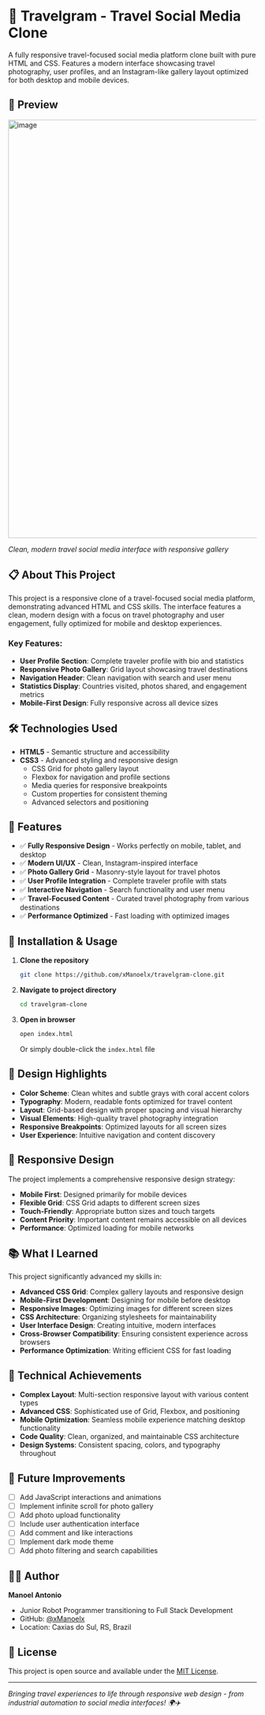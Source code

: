 # 📸 Travelgram - Travel Social Media Clone

A fully responsive travel-focused social media platform clone built with pure HTML and CSS. Features a modern interface showcasing travel photography, user profiles, and an Instagram-like gallery layout optimized for both desktop and mobile devices.

## 📸 Preview

<img width="1138" height="847" alt="image" src="https://github.com/user-attachments/assets/f0069422-d0b6-4590-bd97-c8a750ac13d2" />

*Clean, modern travel social media interface with responsive gallery*

## 📋 About This Project

This project is a responsive clone of a travel-focused social media platform, demonstrating advanced HTML and CSS skills. The interface features a clean, modern design with a focus on travel photography and user engagement, fully optimized for mobile and desktop experiences.

### Key Features:
- **User Profile Section**: Complete traveler profile with bio and statistics
- **Responsive Photo Gallery**: Grid layout showcasing travel destinations
- **Navigation Header**: Clean navigation with search and user menu
- **Statistics Display**: Countries visited, photos shared, and engagement metrics
- **Mobile-First Design**: Fully responsive across all device sizes

## 🛠️ Technologies Used

- **HTML5** - Semantic structure and accessibility
- **CSS3** - Advanced styling and responsive design
  - CSS Grid for photo gallery layout
  - Flexbox for navigation and profile sections
  - Media queries for responsive breakpoints
  - Custom properties for consistent theming
  - Advanced selectors and positioning

## 🎯 Features

- ✅ **Fully Responsive Design** - Works perfectly on mobile, tablet, and desktop
- ✅ **Modern UI/UX** - Clean, Instagram-inspired interface
- ✅ **Photo Gallery Grid** - Masonry-style layout for travel photos
- ✅ **User Profile Integration** - Complete traveler profile with stats
- ✅ **Interactive Navigation** - Search functionality and user menu
- ✅ **Travel-Focused Content** - Curated travel photography from various destinations
- ✅ **Performance Optimized** - Fast loading with optimized images

## 🔧 Installation & Usage

1. **Clone the repository**
   ```bash
   git clone https://github.com/xManoelx/travelgram-clone.git
   ```

2. **Navigate to project directory**
   ```bash
   cd travelgram-clone
   ```

3. **Open in browser**
   ```bash
   open index.html
   ```
   Or simply double-click the `index.html` file

## 🎨 Design Highlights

- **Color Scheme**: Clean whites and subtle grays with coral accent colors
- **Typography**: Modern, readable fonts optimized for travel content
- **Layout**: Grid-based design with proper spacing and visual hierarchy
- **Visual Elements**: High-quality travel photography integration
- **Responsive Breakpoints**: Optimized layouts for all screen sizes
- **User Experience**: Intuitive navigation and content discovery

## 📱 Responsive Design

The project implements a comprehensive responsive design strategy:

- **Mobile First**: Designed primarily for mobile devices
- **Flexible Grid**: CSS Grid adapts to different screen sizes
- **Touch-Friendly**: Appropriate button sizes and touch targets
- **Content Priority**: Important content remains accessible on all devices
- **Performance**: Optimized loading for mobile networks

## 📚 What I Learned

This project significantly advanced my skills in:

- **Advanced CSS Grid**: Complex gallery layouts and responsive design
- **Mobile-First Development**: Designing for mobile before desktop
- **Responsive Images**: Optimizing images for different screen sizes
- **CSS Architecture**: Organizing stylesheets for maintainability
- **User Interface Design**: Creating intuitive, modern interfaces
- **Cross-Browser Compatibility**: Ensuring consistent experience across browsers
- **Performance Optimization**: Writing efficient CSS for fast loading

## 🌟 Technical Achievements

- **Complex Layout**: Multi-section responsive layout with various content types
- **Advanced CSS**: Sophisticated use of Grid, Flexbox, and positioning
- **Mobile Optimization**: Seamless mobile experience matching desktop functionality
- **Code Quality**: Clean, organized, and maintainable CSS architecture
- **Design Systems**: Consistent spacing, colors, and typography throughout

## 🔄 Future Improvements

- [ ] Add JavaScript interactions and animations
- [ ] Implement infinite scroll for photo gallery
- [ ] Add photo upload functionality
- [ ] Include user authentication interface
- [ ] Add comment and like interactions
- [ ] Implement dark mode theme
- [ ] Add photo filtering and search capabilities

## 👨‍💻 Author

**Manoel Antonio**
- Junior Robot Programmer transitioning to Full Stack Development
- GitHub: [@xManoelx](https://github.com/xManoelx)
- Location: Caxias do Sul, RS, Brazil

## 📄 License

This project is open source and available under the [MIT License](LICENSE).

---

*Bringing travel experiences to life through responsive web design - from industrial automation to social media interfaces! 🌍✈️*

